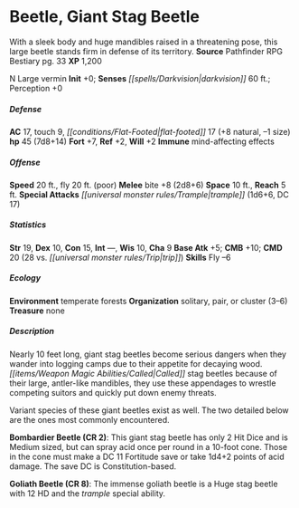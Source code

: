 ﻿---
cssclass: [monsters]
title1: Beetle, Giant Stag Beetle
desc_short: With a sleek body and huge mandibles raised in a threatening pose, this
  large beetle stands firm in defense of its territory.
title2: Giant Stag Beetle
CR: 4
sources:
- name: Pathfinder RPG Bestiary
  page: 33
  link: http://paizo.com/products/btpy8auu?Pathfinder-Roleplaying-Game-Bestiary
XP: 1200
alignment: N
size: Large
type: vermin
initiative:
  bonus: 0
senses:
  darkvision: 60
AC:
  AC: 17
  touch: 9
  flat_footed: 17
  components:
    natural: 8
    size: -1
HP:
  HP: 45
  long: 7d8+14
saves:
  fort: 7
  ref: 2
  will: 2
immunities:
- mind-affecting effects
speeds:
  base: 20
  fly: 20
  fly_maneuverability: poor
attacks:
  melee:
  - - text: bite +8 (2d8+6)
      entries:
      - - damage: 2d8+6
      attack: bite
      bonus:
      - 8
  special:
  - trample (1d6+6, DC 17)
space: 10
reach: 5
ability_scores:
  STR: 19
  DEX: 10
  CON: 15
  INT:
  WIS: 10
  CHA: 9
BAB: 5
CMB: 10
CMD: 20
CMD_other: 28 vs. trip
skills:
  Fly: -6
  Perception: 0
ecology:
  environment: temperate forests
  organization: solitary, pair, or cluster (3-6)
  treasure_type: none
desc_long: |-
  Nearly 10 feet long, giant stag beetles become serious dangers when they wander into logging camps due to their appetite for decaying wood. Called stag beetles because of their large, antler-like mandibles, they use these appendages to wrestle competing suitors and quickly put down enemy threats.

  Variant species of these giant beetles exist as well. The two detailed below are the ones most commonly encountered.

  Bombardier Beetle (CR 2): This giant stag beetle has only 2 Hit Dice and is Medium sized, but can spray acid once per round in a 10-foot cone. Those in the cone must make a DC 11 Fortitude save or take 1d4+2 points of acid damage. The save DC is Constitution-based.

  Goliath Beetle (CR 8): The immense goliath beetle is a Huge stag beetle with 12 HD and the trample special ability.

---

# Beetle, Giant Stag Beetle
With a sleek body and huge mandibles raised in a threatening pose, this large beetle stands firm in defense of its territory.
**Source** Pathfinder RPG Bestiary pg. 33
**XP** 1,200

N Large vermin
**Init** +0; **Senses** _[[spells/Darkvision|darkvision]]_ 60 ft.; Perception +0

##### Defense

**AC** 17, touch 9, _[[conditions/Flat-Footed|flat-footed]]_ 17 (+8 natural, –1 size)
**hp** 45 (7d8+14)
**Fort** +7, **Ref** +2, **Will** +2
**Immune** mind-affecting effects

##### Offense
**Speed** 20 ft., fly 20 ft. (poor)
**Melee** bite +8 (2d8+6)
**Space** 10 ft., **Reach** 5 ft.
**Special Attacks** _[[universal monster rules/Trample|trample]]_ (1d6+6, DC 17)

##### Statistics
**Str** 19, **Dex** 10, **Con** 15, **Int** —, **Wis** 10, **Cha** 9
**Base Atk** +5; **CMB** +10; **CMD** 20 (28 vs. _[[universal monster rules/Trip|trip]]_)
**Skills** Fly –6

##### Ecology

**Environment** temperate forests
**Organization** solitary, pair, or cluster (3–6)
**Treasure** none

##### Description

Nearly 10 feet long, giant stag beetles become serious dangers when they wander into logging camps due to their appetite for decaying wood. _[[items/Weapon Magic Abilities/Called|Called]]_ stag beetles because of their large, antler-like mandibles, they use these appendages to wrestle competing suitors and quickly put down enemy threats.

Variant species of these giant beetles exist as well. The two detailed below are the ones most commonly encountered.

**Bombardier Beetle (CR 2)**: This giant stag beetle has only 2 Hit Dice and is Medium sized, but can spray acid once per round in a 10-foot cone. Those in the cone must make a DC 11 Fortitude save or take 1d4+2 points of acid damage. The save DC is Constitution-based.

**Goliath Beetle (CR 8)**: The immense goliath beetle is a Huge stag beetle with 12 HD and the _trample_ special ability.